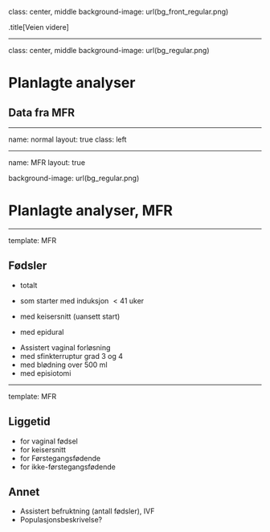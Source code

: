 

class: center, middle
background-image: url(bg_front_regular.png)

.title[Veien videre]

---

class: center, middle
background-image: url(bg_regular.png)

# Planlagte analyser

## Data fra MFR

---
name: normal
layout: true
class: left

---
name: MFR
layout: true

background-image: url(bg_regular.png)

# Planlagte analyser, MFR


---
template: MFR

## Fødsler

- totalt 
<!--  - Tredelt søyle: starter spontant/med induksjon/med keisersnitt-->
- som starter med induksjon $\lt41$ uker
<!--  - Tredelt søyle: $<$41 uker / =41 uke / >41 uke -->
- med keisersnitt (uansett start)
<!--  - TODELT SØYLE:  AKUTT / PLANLAGT-->
- med epidural 
<!--  - TODELT SØYLE:  KEISERSNITT / VAGINAL-->
- Assistert vaginal forløsning 
- med sfinkterruptur grad 3 og 4
- med blødning over 500 ml
- med episiotomi

---

template: MFR

## Liggetid

- for vaginal fødsel
- for keisersnitt
- for Førstegangsfødende 
- for ikke-førstegangsfødende

## Annet

- Assistert befruktning (antall fødsler), IVF
- Populasjonsbeskrivelse?

